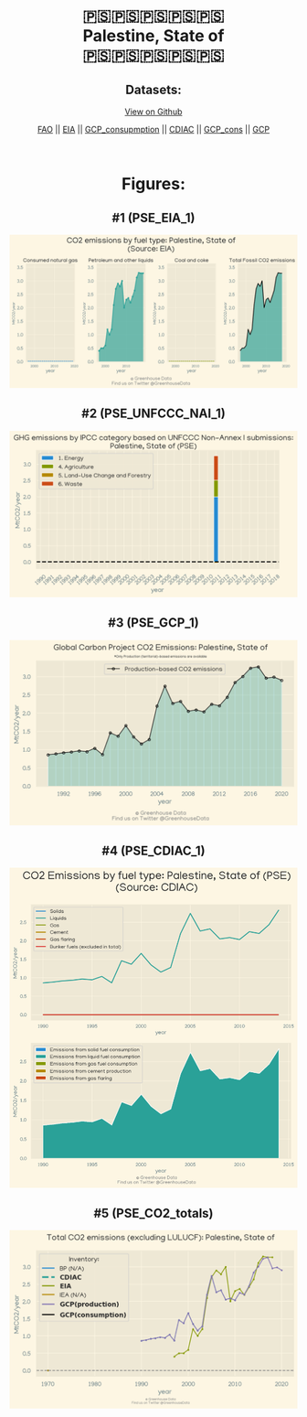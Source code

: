 
<center>
<h1 align="center">
🇵🇸🇵🇸🇵🇸🇵🇸🇵🇸
<br>
Palestine, State of
<br>
🇵🇸🇵🇸🇵🇸🇵🇸🇵🇸
</h1>
<h2>Datasets:</h2>
<p><a href="https://github.com/dquintani/Greenhouse-Data/tree/master/country_data/PSE_Palestine, State of/data">View on Github</a>
<br></p><p><a href="data/PSE_FAO.csv">FAO</a> || <a href="data/PSE_EIA.csv">EIA</a> || <a href="data/PSE_GCP_consupmption.csv">GCP_consupmption</a> || <a href="data/PSE_CDIAC.csv">CDIAC</a> || <a href="data/PSE_GCP_cons.csv">GCP_cons</a> || <a href="data/PSE_GCP.csv">GCP</a></p><p><br></p>
<h1>Figures:</h1><h2>#1 (PSE_EIA_1)</h2>
<p><img alt="" src="figures/PSE_EIA_1.png" /></p><h2>#2 (PSE_UNFCCC_NAI_1)</h2>
<p><img alt="" src="figures/PSE_UNFCCC_NAI_1.png" /></p><h2>#3 (PSE_GCP_1)</h2>
<p><img alt="" src="figures/PSE_GCP_1.png" /></p><h2>#4 (PSE_CDIAC_1)</h2>
<p><img alt="" src="figures/PSE_CDIAC_1.png" /></p><h2>#5 (PSE_CO2_totals)</h2>
<p><img alt="" src="figures/PSE_CO2_totals.png" /></p>